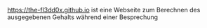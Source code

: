 <https://the-fl3dd0x.github.io> ist eine Webseite zum Berechnen des ausgegebenen Gehalts während einer Besprechung
